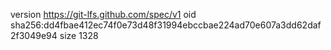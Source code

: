 version https://git-lfs.github.com/spec/v1
oid sha256:dd4fbae412ec74f0e73d48f31994ebccbae224ad70e607a3dd62daf2f3049e94
size 1328
